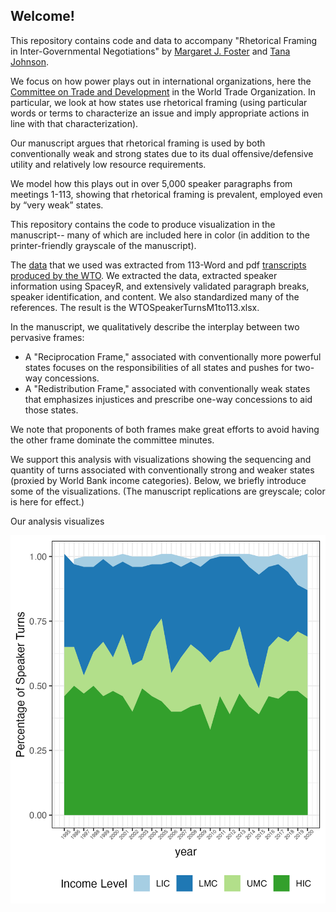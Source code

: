 ## Welcome!

This repository contains code and data to accompany "Rhetorical Framing in Inter-Governmental Negotiations" by [Margaret J. Foster](https://github.com/margaretfoster) and [Tana Johnson](https://lafollette.wisc.edu/people/johnson-tana/).

We focus on how power plays out in international organizations, here the [Committee on Trade and Development](https://www.wto.org/english/tratop_e/devel_e/d3ctte_e.htm) in the World Trade Organization. 
In particular, we look at how states use rhetorical framing (using particular words or terms to characterize an issue and imply appropriate actions in line with that characterization). 

Our manuscript argues that rhetorical framing is used by both conventionally weak and strong states due to its dual offensive/defensive utility and relatively low resource requirements.

We model how this plays out in over 5,000 speaker paragraphs from meetings 1-113, showing that rhetorical framing is prevalent, employed even by “very weak” states.

This repository contains the code to produce visualization in the manuscript-- many of which are included here in color (in addition to the printer-friendly grayscale of the manuscript).

The [data](https://github.com/margaretfoster/ret_framing_ios/tree/master/data) that we used was extracted from 113-Word and pdf [transcripts produced by the WTO](https://docs.wto.org/dol2fe/Pages/FE_Search/FE_S_S005.aspx).
We extracted the data, extracted speaker information using SpaceyR, and extensively validated paragraph breaks, speaker identification, and content. We also standardized many of the references.
The result is the WTOSpeakerTurnsM1to113.xlsx.

In the manuscript, we qualitatively describe the interplay between two pervasive frames: 
- A "Reciprocation Frame," associated with conventionally more powerful states focuses on the responsibilities of all states and pushes for two-way concessions.
- A "Redistribution Frame," associated with conventionally weak states that emphasizes injustices and prescribe one-way concessions to aid those states.

We note that proponents of both frames make great efforts to avoid having the other frame dominate the committee minutes. 

We support this analysis with visualizations showing the sequencing and quantity of turns associated with conventionally strong and weaker states (proxied by World Bank income categories). Below, we briefly introduce some of the visualizations. (The manuscript replications are greyscale; color is here for effect.)

Our analysis visualizes 

![](https://github.com/margaretfoster/ret_framing_ios/blob/master/images/incomebyyear.png)






